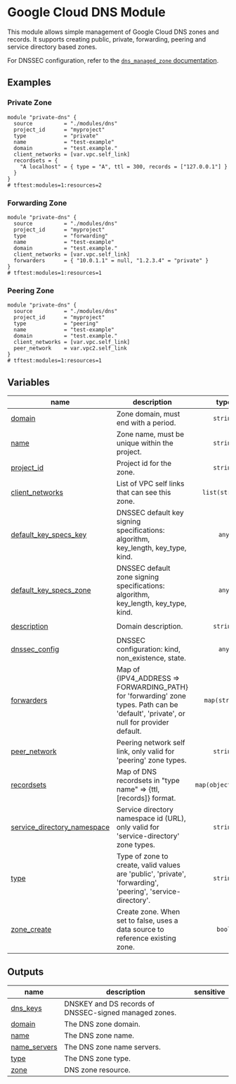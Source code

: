# Google Cloud DNS Module

This module allows simple management of Google Cloud DNS zones and records. It supports creating public, private, forwarding, peering and service directory based zones.

For DNSSEC configuration, refer to the [`dns_managed_zone` documentation](https://www.terraform.io/docs/providers/google/r/dns_managed_zone.html#dnssec_config).

## Examples

### Private Zone

```hcl
module "private-dns" {
  source          = "./modules/dns"
  project_id      = "myproject"
  type            = "private"
  name            = "test-example"
  domain          = "test.example."
  client_networks = [var.vpc.self_link]
  recordsets = {
    "A localhost" = { type = "A", ttl = 300, records = ["127.0.0.1"] }
  }
}
# tftest:modules=1:resources=2
```

### Forwarding Zone

```hcl
module "private-dns" {
  source          = "./modules/dns"
  project_id      = "myproject"
  type            = "forwarding"
  name            = "test-example"
  domain          = "test.example."
  client_networks = [var.vpc.self_link]
  forwarders      = { "10.0.1.1" = null, "1.2.3.4" = "private" }
}
# tftest:modules=1:resources=1
```

### Peering Zone

```hcl
module "private-dns" {
  source          = "./modules/dns"
  project_id      = "myproject"
  type            = "peering"
  name            = "test-example"
  domain          = "test.example."
  client_networks = [var.vpc.self_link]
  peer_network    = var.vpc2.self_link
}
# tftest:modules=1:resources=1
```
<!-- BEGIN TFDOC -->

## Variables

| name | description | type | required | default |
|---|---|:---:|:---:|:---:|
| [domain](variables.tf#L51) | Zone domain, must end with a period. | <code>string</code> | ✓ |  |
| [name](variables.tf#L62) | Zone name, must be unique within the project. | <code>string</code> | ✓ |  |
| [project_id](variables.tf#L73) | Project id for the zone. | <code>string</code> | ✓ |  |
| [client_networks](variables.tf#L21) | List of VPC self links that can see this zone. | <code>list&#40;string&#41;</code> |  | <code>&#91;&#93;</code> |
| [default_key_specs_key](variables.tf#L27) | DNSSEC default key signing specifications: algorithm, key_length, key_type, kind. | <code>any</code> |  | <code>&#123;&#125;</code> |
| [default_key_specs_zone](variables.tf#L33) | DNSSEC default zone signing specifications: algorithm, key_length, key_type, kind. | <code>any</code> |  | <code>&#123;&#125;</code> |
| [description](variables.tf#L39) | Domain description. | <code>string</code> |  | <code>&#34;Terraform managed.&#34;</code> |
| [dnssec_config](variables.tf#L45) | DNSSEC configuration: kind, non_existence, state. | <code>any</code> |  | <code>&#123;&#125;</code> |
| [forwarders](variables.tf#L56) | Map of {IPV4_ADDRESS => FORWARDING_PATH} for 'forwarding' zone types. Path can be 'default', 'private', or null for provider default. | <code>map&#40;string&#41;</code> |  | <code>&#123;&#125;</code> |
| [peer_network](variables.tf#L67) | Peering network self link, only valid for 'peering' zone types. | <code>string</code> |  | <code>null</code> |
| [recordsets](variables.tf#L78) | Map of DNS recordsets in \"type name\" => {ttl, [records]} format. | <code title="map&#40;object&#40;&#123;&#10;  ttl     &#61; number&#10;  records &#61; list&#40;string&#41;&#10;&#125;&#41;&#41;">map&#40;object&#40;&#123;&#8230;&#125;&#41;&#41;</code> |  | <code>&#123;&#125;</code> |
| [service_directory_namespace](variables.tf#L94) | Service directory namespace id (URL), only valid for 'service-directory' zone types. | <code>string</code> |  | <code>null</code> |
| [type](variables.tf#L100) | Type of zone to create, valid values are 'public', 'private', 'forwarding', 'peering', 'service-directory'. | <code>string</code> |  | <code>&#34;private&#34;</code> |
| [zone_create](variables.tf#L110) | Create zone. When set to false, uses a data source to reference existing zone. | <code>bool</code> |  | <code>true</code> |

## Outputs

| name | description | sensitive |
|---|---|:---:|
| [dns_keys](outputs.tf#L17) | DNSKEY and DS records of DNSSEC-signed managed zones. |  |
| [domain](outputs.tf#L22) | The DNS zone domain. |  |
| [name](outputs.tf#L27) | The DNS zone name. |  |
| [name_servers](outputs.tf#L32) | The DNS zone name servers. |  |
| [type](outputs.tf#L37) | The DNS zone type. |  |
| [zone](outputs.tf#L42) | DNS zone resource. |  |

<!-- END TFDOC -->
